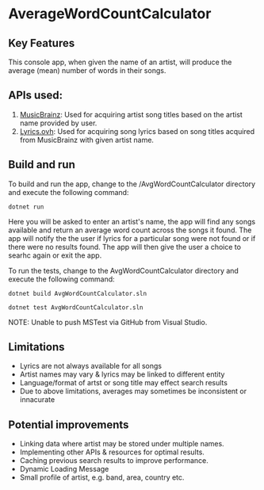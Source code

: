 # AverageWordCountCalculator 

## Key Features

This console app, when given the name of an artist, will produce the average
(mean) number of words in their songs.

## APIs used:
1. [MusicBrainz](https://musicbrainz.org/doc/MusicBrainz_API): Used for acquiring artist song titles based on the artist name provided by user.
2. [Lyrics.ovh](https://lyricsovh.docs.apiary.io/#reference): Used for acquiring song lyrics based on song titles acquired from MusicBrainz with given artist name.

## Build and run

To build and run the app, change to the /AvgWordCountCalculator directory and execute the following command:

`dotnet run`

Here you will be asked to enter an artist's name, the app will find any songs available and return an average word count across the songs it found.
The app will notify the the user if lyrics for a particular song were not found or if there were no results found.
The app will then give the user a choice to searhc again or exit the app.

To run the tests, change to the AvgWordCountCalculator directory and execute the following command:

`dotnet build AvgWordCountCalculator.sln`

`dotnet test AvgWordCountCalculator.sln`

NOTE: Unable to push MSTest via GitHub from Visual Studio. 

## Limitations

- Lyrics are not always available for all songs
- Artist names may vary & lyrics may be linked to different entity 
- Language/format of artst or song title may effect search results
- Due to above limitations, averages may sometimes be inconsistent or innacurate  

## Potential improvements

- Linking data where artist may be stored under multiple names.  
- Implementing other APIs & resources for optimal results.
- Caching previous search results to improve performance. 
- Dynamic Loading Message 
- Small profile of artist, e.g. band, area, country etc.
